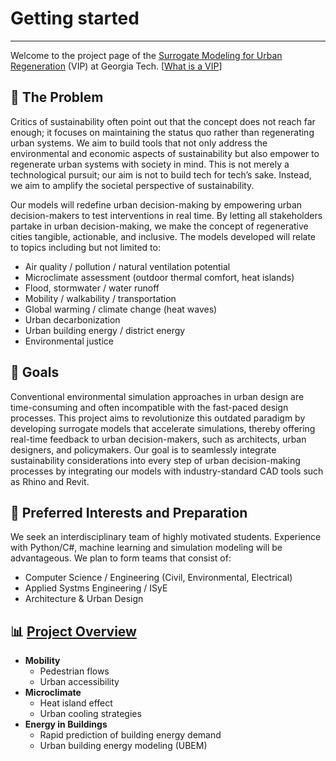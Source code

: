 # Getting started

---


Welcome to the project page of the [Surrogate Modeling for Urban Regeneration](https://vip-smur.github.io/wiki/) (VIP) at Georgia Tech. [[What is a VIP][What is a VIP]]


## 📝 The Problem

Critics of sustainability often point out that the concept does not reach far enough; it focuses on maintaining the status quo rather than regenerating urban systems. We aim to build tools that not only address the environmental and economic aspects of sustainability but also empower to regenerate urban systems with society in mind. This is not merely a technological pursuit; our aim is not to build tech for tech’s sake. Instead, we aim to amplify the societal perspective of sustainability. 

Our models will redefine urban decision-making by empowering urban decision-makers to test interventions in real time. By letting all stakeholders partake in urban decision-making, we make the concept of regenerative cities tangible, actionable, and inclusive. The models developed will relate to topics including but not limited to: 

- Air quality / pollution / natural ventilation potential 
- Microclimate assessment (outdoor thermal comfort, heat islands)
- Flood, stormwater / water runoff 
- Mobility / walkability / transportation 
- Global warming / climate change (heat waves) 
- Urban decarbonization
- Urban building energy / district energy 
- Environmental justice  


## 🎯 Goals

Conventional environmental simulation approaches in urban design are time-consuming and often incompatible with the fast-paced design processes. This project aims to revolutionize this outdated paradigm by developing surrogate models that accelerate simulations, thereby offering real-time feedback to urban decision-makers, such as architects, urban designers, and policymakers. 
Our goal is to seamlessly integrate sustainability considerations into every step of urban decision-making processes by integrating our models with industry-standard CAD tools such as Rhino and Revit.


## 📌 Preferred Interests and Preparation


We seek an interdisciplinary team of highly motivated students. Experience with Python/C#, machine learning and simulation modeling will be advantageous. We plan to form teams that consist of:

- Computer Science / Engineering (Civil, Environmental, Electrical) 
- Applied Systms Engineering / ISyE
- Architecture & Urban Design

  


## 📊 [Project Overview](https://vip-smur.github.io/wiki/projects/)

- **Mobility**
    - Pedestrian flows
    - Urban accessibility
- **Microclimate**
    - Heat island effect
    - Urban cooling strategies
- **Energy in Buildings**
    - Rapid prediction of building energy demand
    - Urban building energy modeling (UBEM)




[What is a VIP]: https://vip.gatech.edu/vip-vertically-integrated-projects-program "The Vertically Integrated Projects (VIP) Program is a transformative approach to enhancing higher education by engaging undergraduate and graduate students in ambitious, long-term, large-scale, multidisciplinary project teams that are led by faculty. The program has been rigorously evaluated and refined over more than two decades.<br><br> In VIP, teams of undergraduate students – from various years, disciplines and backgrounds – work with faculty and graduate students in their areas of scholarship and exploration. Undergraduate students earn academic credit for their work and have direct experience with the innovation process, while faculty and graduate students benefit from the extended efforts of their teams."
